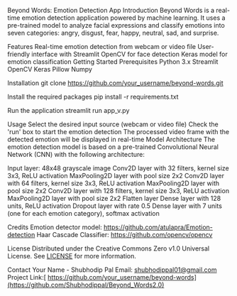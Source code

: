 Beyond Words: Emotion Detection App
Introduction
Beyond Words is a real-time emotion detection application powered by machine learning. It uses a pre-trained model to analyze facial expressions and classify emotions into seven categories: angry, disgust, fear, happy, neutral, sad, and surprise.

Features
Real-time emotion detection from webcam or video file
User-friendly interface with Streamlit
OpenCV for face detection
Keras model for emotion classification
Getting Started
Prerequisites
Python 3.x
Streamlit
OpenCV
Keras
Pillow
Numpy

Installation
git clone https://github.com/your_username/beyond-words.git

Install the required packages
pip install -r requirements.txt

Run the application
streamlit run app_v.py

Usage
Select the desired input source (webcam or video file)
Check the 'run' box to start the emotion detection
The processed video frame with the detected emotion will be displayed in real-time
Model Architecture
The emotion detection model is based on a pre-trained Convolutional Neural Network (CNN) with the following architecture:

Input layer: 
48x48 grayscale image
Conv2D layer with 32 filters, kernel size 3x3, ReLU activation
MaxPooling2D layer with pool size 2x2
Conv2D layer with 64 filters, kernel size 3x3, ReLU activation
MaxPooling2D layer with pool size 2x2
Conv2D layer with 128 filters, kernel size 3x3, ReLU activation
MaxPooling2D layer with pool size 2x2
Flatten layer
Dense layer with 128 units, ReLU activation
Dropout layer with rate 0.5
Dense layer with 7 units (one for each emotion category), softmax activation

Credits
Emotion detector model: https://github.com/atulapra/Emotion-detection
Haar Cascade Classifier: https://github.com/opencv/opencv

License
Distributed under the Creative Commons Zero v1.0 Universal License. See [LICENSE](https://github.com/Shubhodippal/Beyond_Words2.0/edit/beyond_words/LICENSE) for more information.

Contact
Your Name - Shubhodip Pal
Email: shubhodippal01@gmail.com  
Project Link:[ https://github.com/your_username/beyond-words](https://github.com/Shubhodippal/Beyond_Words2.0)
